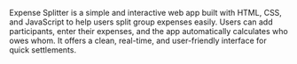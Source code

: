 Expense Splitter is a simple and interactive web app built with HTML, CSS, and JavaScript to help users split group expenses easily. Users can add participants, enter their expenses, and the app automatically calculates who owes whom. It offers a clean, real-time, and user-friendly interface for quick settlements.
